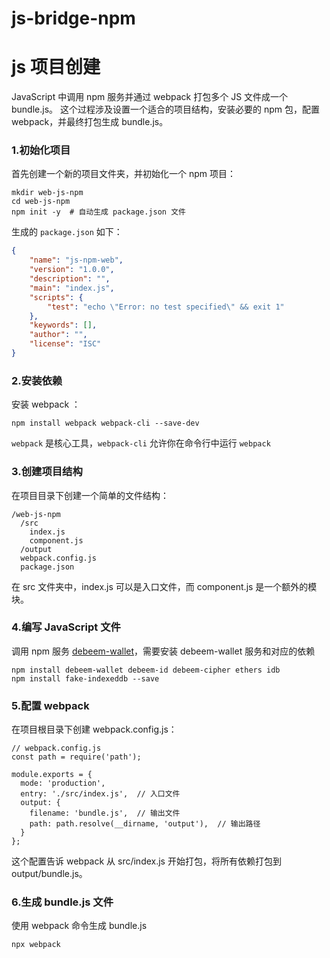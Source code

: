 # js-bridge-npm

# js 项目创建

JavaScript 中调用 npm 服务并通过 webpack 打包多个 JS 文件成一个 bundle.js。
这个过程涉及设置一个适合的项目结构，安装必要的 npm 包，配置 webpack，并最终打包生成 bundle.js。

### 1.初始化项目
首先创建一个新的项目文件夹，并初始化一个 npm 项目：
```shell
mkdir web-js-npm
cd web-js-npm
npm init -y  # 自动生成 package.json 文件
```

生成的 `package.json` 如下：
```json
{
    "name": "js-npm-web",
    "version": "1.0.0",
    "description": "",
    "main": "index.js",
    "scripts": {
        "test": "echo \"Error: no test specified\" && exit 1"
    },
    "keywords": [],
    "author": "",
    "license": "ISC"
}
```

### 2.安装依赖
安装 webpack ：
```shell
npm install webpack webpack-cli --save-dev 
```
`webpack` 是核心工具，`webpack-cli` 允许你在命令行中运行 `webpack`

### 3.创建项目结构
在项目目录下创建一个简单的文件结构：
```shell
/web-js-npm
  /src
    index.js
    component.js
  /output
  webpack.config.js
  package.json
```
在 src 文件夹中，index.js 可以是入口文件，而 component.js 是一个额外的模块。

### 4.编写 JavaScript 文件
调用 npm 服务 [debeem-wallet](https://www.npmjs.com/package/debeem-wallet)，需要安装 debeem-wallet 服务和对应的依赖
```shell
npm install debeem-wallet debeem-id debeem-cipher ethers idb
npm install fake-indexeddb --save
```

### 5.配置 webpack
在项目根目录下创建 webpack.config.js：
```shell
// webpack.config.js
const path = require('path');

module.exports = {
  mode: 'production',
  entry: './src/index.js',  // 入口文件
  output: {
    filename: 'bundle.js',  // 输出文件
    path: path.resolve(__dirname, 'output'),  // 输出路径
  }
};
```
这个配置告诉 webpack 从 src/index.js 开始打包，将所有依赖打包到 output/bundle.js。

### 6.生成 bundle.js 文件
使用 webpack 命令生成 bundle.js
```shell
npx webpack 
```


